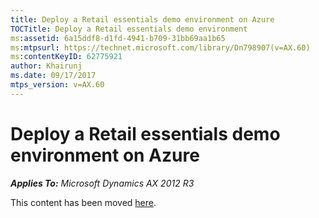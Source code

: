 ```yaml
---
title: Deploy a Retail essentials demo environment on Azure
TOCTitle: Deploy a Retail essentials demo environment
ms:assetid: 6a15ddf8-d1fd-4941-b709-31bb69aa1b65
ms:mtpsurl: https://technet.microsoft.com/library/Dn798907(v=AX.60)
ms:contentKeyID: 62775921
author: Khairunj
ms.date: 09/17/2017
mtps_version: v=AX.60
---
```


# Deploy a Retail essentials demo environment on Azure 


_**Applies To:** Microsoft Dynamics AX 2012 R3_

This content has been moved [here](https://go.microsoft.com/fwlink/?linkid=858571).

  



